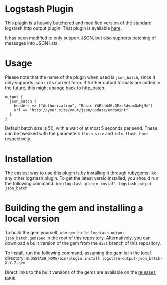 # Logstash Plugin

This plugin is a heavily butchered and modified version of the standard logstash http output plugin. That plugin is available [here](https://github.com/logstash-plugins/logstash-output-http). 

It has been modified to only support JSON, but also supports batching of messages into JSON lists.

# Usage

Please note that the name of the plugin when used is `json_batch`, since it only supports json in its current form. If further output formats are added in the future, this might change back to http_batch.

    output {
      json_batch {
        headers => ["Authorization", "Basic YWRtaW46cGFzc3dvcmQxMjM="]
        url => "http://your.site/your/json/update/endpoint"
      }
    }
    
Default batch size is 50, with a wait of at most 5 seconds per send. These can be tweaked with the parameters `flush_size` and `idle_flush_time` respectively.

# Installation 

The easiest way to use this plugin is by installing it through rubygems like any other logstash plugin. To get the latest versio installed, you should run the following command: `bin/logstash-plugin install logstash-output-json_batch`

# Building the gem and installing a local version

To build the gem yourself, use `gem build logstash-output-json_batch.gemspec` in the root of this repository. Alternatively, you can download a built version of the gem from the `dist` branch of this repository. 

To install, run the following command, assuming the gem is in the local directory: `$LOGSTASH_HOME/bin/plugin install logstash-output-json_batch-X.Y.Z.gem`

Direct links to the built versions of the gems are available on the [releases page](https://github.com/lucidworks/logstash-output-json_batch/releases)
